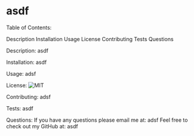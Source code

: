 # asdf

  Table of Contents:

  Description
  Installation
  Usage
  License
  Contributing
  Tests
  Questions

  Description: asdf
  
  Installation: asdf

  Usage: adsf

  License: ![MIT](https://img.shields.io/apm/l/readme?style=plastic)

  Contributing: adsf

  Tests: asdf

  Questions: If you have any questions please email me at: adsf
  Feel free to check out my GitHub at: asdf

  

